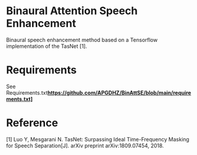 # Binaural Attention Speech Enhancement
Binaural speech enhancement method based on a Tensorflow implementation of the TasNet [1].

# Requirements
See Requirements.txt**https://github.com/APGDHZ/BinAttSE/blob/main/requirements.txt]**

# Reference
[1] Luo Y, Mesgarani N. TasNet: Surpassing Ideal Time-Frequency Masking for Speech Separation[J]. arXiv preprint arXiv:1809.07454, 2018.
